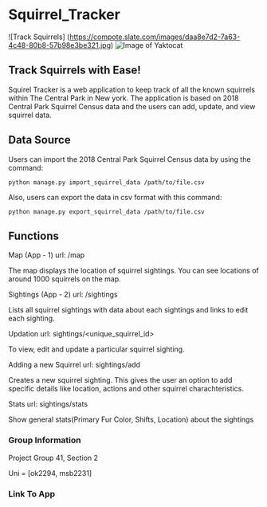 # Squirrel_Tracker
![Track Squirrels] (https://compote.slate.com/images/daa8e7d2-7a63-4c48-80b8-57b98e3be321.jpg)
![Image of Yaktocat](https://octodex.github.com/images/yaktocat.png)

## Track Squirrels with Ease!
Squirel Tracker is a web application to keep track of all the known squirrels within The Central Park in New york. The application is based on 2018 Central Park Squirrel Census data and the users 
can add, update, and view squirrel data.
## Data Source
Users can import the 2018 Central Park Squirrel Census data by using the command:

`python manage.py import_squirrel_data /path/to/file.csv`

Also, users can export the data in csv format with this command:

`python manage.py export_squirrel_data /path/to/file.csv`

## Functions
Map (App - 1)
url: /map

The map displays the location of squirrel sightings. You can see locations of around 1000 squirrels on the map.

Sightings (App - 2)
url: /sightings

Lists all squirrel sightings with data about each sightings and  links to edit each sighting.

Updation
url: sightings/<unique_squirrel_id>

To view, edit and update a particular squirrel sighting.

Adding a new Squirrel
url: sightings/add

Creates a new squirrel sighting. This gives the user an option to add specific details like location, actions and other squirrel charachteristics.

Stats
url: sightings/stats

Show general stats(Primary Fur Color, Shifts, Location) about the sightings

### Group Information
Project Group 41, Section 2

Uni = [ok2294, msb2231]

### Link To App

